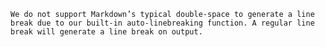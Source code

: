  	We do not support Markdown’s typical double-space to generate a line break due to our built-in auto-linebreaking function. A regular line break will generate a line break on output.